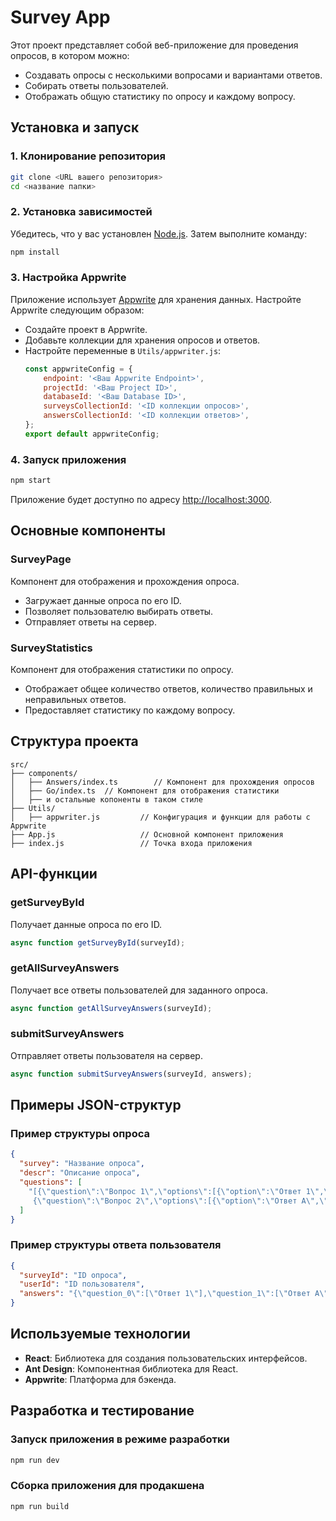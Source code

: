 # Survey App

Этот проект представляет собой веб-приложение для проведения опросов, в котором можно:
- Создавать опросы с несколькими вопросами и вариантами ответов.
- Собирать ответы пользователей.
- Отображать общую статистику по опросу и каждому вопросу.

## Установка и запуск

### 1. Клонирование репозитория
```bash
git clone <URL вашего репозитория>
cd <название папки>
```

### 2. Установка зависимостей
Убедитесь, что у вас установлен [Node.js](https://nodejs.org/). Затем выполните команду:
```bash
npm install
```

### 3. Настройка Appwrite
Приложение использует [Appwrite](https://appwrite.io/) для хранения данных. Настройте Appwrite следующим образом:
- Создайте проект в Appwrite.
- Добавьте коллекции для хранения опросов и ответов.
- Настройте переменные в `Utils/appwriter.js`:
  ```javascript
  const appwriteConfig = {
      endpoint: '<Ваш Appwrite Endpoint>',
      projectId: '<Ваш Project ID>',
      databaseId: '<Ваш Database ID>',
      surveysCollectionId: '<ID коллекции опросов>',
      answersCollectionId: '<ID коллекции ответов>',
  };
  export default appwriteConfig;
  ```

### 4. Запуск приложения
```bash
npm start
```
Приложение будет доступно по адресу [http://localhost:3000](http://localhost:5173).

## Основные компоненты

### SurveyPage
Компонент для отображения и прохождения опроса.
- Загружает данные опроса по его ID.
- Позволяет пользователю выбирать ответы.
- Отправляет ответы на сервер.

### SurveyStatistics
Компонент для отображения статистики по опросу.
- Отображает общее количество ответов, количество правильных и неправильных ответов.
- Предоставляет статистику по каждому вопросу.

## Структура проекта
```
src/
├── components/
│   ├── Answers/index.ts        // Компонент для прохождения опросов
│   ├── Go/index.ts  // Компонент для отображения статистики
│   ├── и остальные копоненты в таком стиле
├── Utils/
│   ├── appwriter.js         // Конфигурация и функции для работы с Appwrite
├── App.js                   // Основной компонент приложения
├── index.js                 // Точка входа приложения
```

## API-функции

### getSurveyById
Получает данные опроса по его ID.
```typescript
async function getSurveyById(surveyId);
```

### getAllSurveyAnswers
Получает все ответы пользователей для заданного опроса.
```typescript
async function getAllSurveyAnswers(surveyId);
```

### submitSurveyAnswers
Отправляет ответы пользователя на сервер.
```typescript
async function submitSurveyAnswers(surveyId, answers);
```

## Примеры JSON-структур

### Пример структуры опроса
```json
{
  "survey": "Название опроса",
  "descr": "Описание опроса",
  "questions": [
    "[{\"question\":\"Вопрос 1\",\"options\":[{\"option\":\"Ответ 1\",\"correct\":true},{\"option\":\"Ответ 2\"}]},
     {\"question\":\"Вопрос 2\",\"options\":[{\"option\":\"Ответ A\",\"correct\":true},{\"option\":\"Ответ B\"}]}]"
  ]
}
```

### Пример структуры ответа пользователя
```json
{
  "surveyId": "ID опроса",
  "userId": "ID пользователя",
  "answers": "{\"question_0\":[\"Ответ 1\"],\"question_1\":[\"Ответ A\"]}"
}
```

## Используемые технологии
- **React**: Библиотека для создания пользовательских интерфейсов.
- **Ant Design**: Компонентная библиотека для React.
- **Appwrite**: Платформа для бэкенда.

## Разработка и тестирование

### Запуск приложения в режиме разработки
```bash
npm run dev
```

### Сборка приложения для продакшена
```bash
npm run build
```
